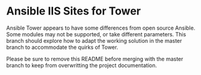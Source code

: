 # Ansible IIS Sites for Tower
Ansible Tower appears to have some differences from open source Ansible. Some modules may not be supported, or take different parameters. This branch should explore how to adapt the working solution in the master branch to accommodate the quirks of Tower.

Please be sure to remove this README before merging with the master branch to keep from overwritting the project documentation.
